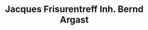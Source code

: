 ---
title: "Jacques Frisurentreff Inh. Bernd Argast"
url: /bretten/jacques-frisurentreff-inh-bernd-argast/
shop: Friseur
---